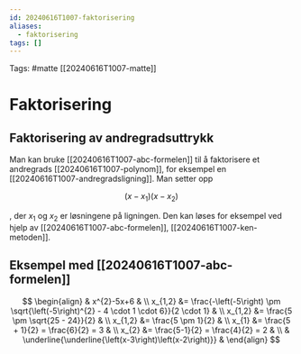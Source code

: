 ```yaml
---
id: 20240616T1007-faktorisering
aliases:
  - faktorisering
tags: []
---
```


Tags: #matte [[20240616T1007-matte]]

# Faktorisering

## Faktorisering av andregradsuttrykk

Man kan bruke [[20240616T1007-abc-formelen]] til å faktorisere et andregrads [[20240616T1007-polynom]], for eksempel en [[20240616T1007-andregradsligning]]. Man setter opp

$$
(x-x_{1})(x-x_{2})
$$

, der $x_{1}$ og $x_{2}$ er løsningene på ligningen. Den kan løses for eksempel ved hjelp av [[20240616T1007-abc-formelen]], [[20240616T1007-ken-metoden]].

## Eksempel med [[20240616T1007-abc-formelen]]

$$
\begin{align}
	& x^{2}-5x+6 & \\
	x_{1,2} &= \frac{-\left(-5\right) \pm \sqrt{\left(-5\right)^{2} - 4 \cdot 1 \cdot 6}}{2 \cdot 1} & \\
	x_{1,2} &= \frac{5 \pm \sqrt{25 - 24}}{2} & \\
	x_{1,2} &= \frac{5 \pm 1}{2} & \\
	x_{1} &= \frac{5 + 1}{2} = \frac{6}{2} = 3 & \\
	x_{2} &= \frac{5-1}{2} = \frac{4}{2} = 2 & \\
	& \underline{\underline{\left(x-3\right)\left(x-2\right)}} &
\end{align}
$$
